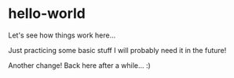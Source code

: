 # hello-world

Let's see how things work here...

Just practicing some basic stuff
I will probably need it in the future!

Another change!
Back here after a while... :)
